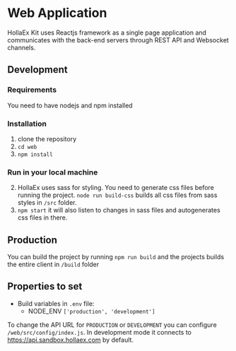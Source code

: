 # Web Application

HollaEx Kit uses Reactjs framework as a single page application and communicates with the back-end servers through REST API and Websocket channels.

## Development

### Requirements

You need to have nodejs and npm installed

### Installation

1. clone the repository
2. `cd web`
3. `npm install`

### Run in your local machine

2. HollaEx uses sass for styling. You need to generate css files before running the project. `node run build-css` builds all css files from sass styles in `/src` folder.
3. `npm start` it will also listen to changes in sass files and autogenerates css files in there.

## Production

You can build the project by running `npm run build` and the projects builds the entire client in `/build` folder

## Properties to set

- Build variables in `.env` file:
  - NODE_ENV `['production', 'development']`

To change the API URL for `PRODUCTION` or `DEVELOPMENT` you can configure `/web/src/config/index.js`. In development mode it connects to https://api.sandbox.hollaex.com by default.
